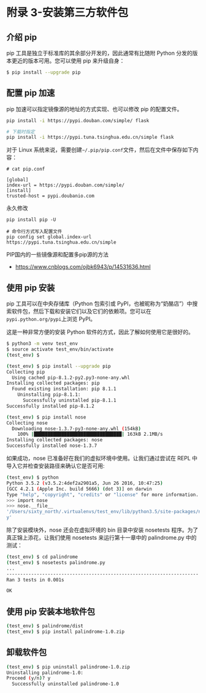 # 附录 3-安装第三方软件包

## 介绍 pip

pip 工具是独立于标准库的其余部分开发的，因此通常有比随附 Python 分发的版本更近的版本可用。您可以使用 pip 来升级自身：

```sh
$ pip install --upgrade pip
```

## 配置 pip 加速

pip 加速可以指定镜像源的地址的方式实现、也可以修改 pip 的配置文件。

```sh
pip install -i https://pypi.douban.com/simple/ flask

# 下载时指定
pip install -i https://pypi.tuna.tsinghua.edu.cn/simple flask
```

对于 Linux 系统来说，需要创建`~/.pip/pip.conf`文件，然后在文件中保存如下内容：

```shell
# cat pip.conf

[global]
index-url = https://pypi.douban.com/simple/
[install]
trusted-host = pypi.doubanio.com
```

永久修改

```shell
pip install pip -U

# 命令行方式写入配置文件
pip config set global.index-url https://pypi.tuna.tsinghua.edu.cn/simple
```

PIP国内的一些镜像源和配置多pip源的方法
- https://www.cnblogs.com/ojbk6943/p/14531636.html

## 使用 pip 安装

pip 工具可以在中央存储库（Python 包索引或 PyPI，也被昵称为“奶酪店”）中搜索软件包，然后下载和安装它们以及它们的依赖项。您可以在`pypi.python.org/pypi`上浏览 PyPI。

这是一种非常方便的安装 Python 软件的方式，因此了解如何使用它是很好的。

```sh
$ python3 -m venv test_env
$ source activate test_env/bin/activate
(test_env) $

(test_env) $ pip install --upgrade pip
Collecting pip
  Using cached pip-8.1.2-py2.py3-none-any.whl
Installing collected packages: pip
  Found existing installation: pip 8.1.1
    Uninstalling pip-8.1.1:
      Successfully uninstalled pip-8.1.1
Successfully installed pip-8.1.2

(test_env) $ pip install nose
Collecting nose
  Downloading nose-1.3.7-py3-none-any.whl (154kB)
    100% |████████████████████████████████| 163kB 2.1MB/s
Installing collected packages: nose
Successfully installed nose-1.3.7

```

如果成功，nose 已准备好在我们的虚拟环境中使用。让我们通过尝试在 REPL 中导入它并检查安装路径来确认它是否可用:

```sh
(test_env) $ python
Python 3.5.2 (v3.5.2:4def2a2901a5, Jun 26 2016, 10:47:25)
[GCC 4.2.1 (Apple Inc. build 5666) (dot 3)] on darwin
Type "help", "copyright", "credits" or "license" for more information.
>>> import nose
>>> nose.__file__
'/Users/sixty_north/.virtualenvs/test_env/lib/python3.5/site-packages/nose/__init__.p\
y'
```

除了安装模块外，nose 还会在虚拟环境的 bin 目录中安装 nosetests 程序。为了真正锦上添花，让我们使用 nosetests 来运行第十一章中的 palindrome.py 中的测试：

```sh
(test_env) $ cd palindrome
(test_env) $ nosetests palindrome.py
...
----------------------------------------------------------------------
Ran 3 tests in 0.001s

OK
```

## 使用 pip 安装本地软件包

```sh
(test_env) $ palindrome/dist
(test_env) $ pip install palindrome-1.0.zip
```

## 卸载软件包

```sh
(test_env) $ pip uninstall palindrome-1.0.zip
Uninstalling palindrome-1.0:
Proceed (y/n)? y
  Successfully uninstalled palindrome-1.0
```
